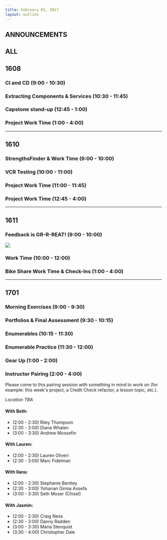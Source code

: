 ```yaml
---
title: February 01, 2017
layout: outline
---
```


## ANNOUNCEMENTS

## ALL

## 1608

### CI and CD (9:00 - 10:30)

### Extracting Components & Services (10:30 - 11:45)

### Capstone stand-up (12:45 - 1:00)

### Project Work Time (1:00 - 4:00)

***

## 1610

### StrengthsFinder & Work Time (9:00 - 10:00)

### VCR Testing (10:00 - 11:00)

### Project Work Time (11:00 - 11:45)

### Project Work Time (12:45 - 4:00)

***

## 1611

### Feedback is GR-R-REAT! (9:00 - 10:00)
![](http://i.giphy.com/6yKquSnGwI5Ak.gif)

### Work Time (10:00 - 12:00)

### Bike Share Work Time & Check-Ins (1:00 - 4:00)

***

## 1701

### Morning Exercises (9:00 - 9:30)

### Portfolios & Final Assessment (9:30 - 10:15)

### Enumerables (10:15 - 11:30)

### Enumerable Practice (11:30 - 12:00)

### Gear Up (1:00 - 2:00)

### Instructor Pairing (2:00 - 4:00)

Please come to this pairing session with something in mind to work on (for example: this week's project, a Credit Check refactor, a lesson topic, etc.).

_Location TBA_

#### With Beth:

*   (2:00 - 2:30) Riley Thompson
*   (2:30 - 3:00) Diana Whalen
*   (3:00 - 3:30) Andrew Mossefin

#### With Lauren:

*   (2:00 - 2:30) Lauren Oliveri
*   (2:30 - 3:00) Marc Fidelman

#### With Ilana:

*   (2:00 - 2:30) Stephanie Bentley
*   (2:30 - 3:00) Yohanan Girma Assefa
*   (3:00 - 3:30) Seth Moser (Chisel)

#### With Jasmin:

*   (2:00 - 2:30) Craig Ness
*   (2:30 - 3:00) Danny Radden
*   (3:00 - 3:30) Maria Stenquist
*   (3:30 - 4:00) Christopher Dale
